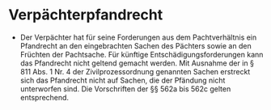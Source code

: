 # Verpächterpfandrecht

- Der Verpächter hat für seine Forderungen aus dem Pachtverhältnis ein Pfandrecht an den eingebrachten Sachen des Pächters sowie an den Früchten der Pachtsache. Für künftige Entschädigungsforderungen kann das Pfandrecht nicht geltend gemacht werden. Mit Ausnahme der in § 811 Abs. 1 Nr. 4 der Zivilprozessordnung genannten Sachen erstreckt sich das Pfandrecht nicht auf Sachen, die der Pfändung nicht unterworfen sind. Die Vorschriften der §§ 562a bis 562c gelten entsprechend.

